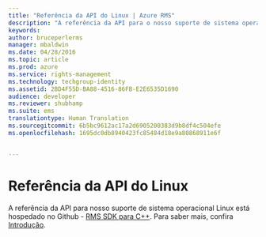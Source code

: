 ```yaml
---
title: "Referência da API do Linux | Azure RMS"
description: "A referência da API para o nosso suporte de sistema operacional Linux está hospedada no Github de Linux."
keywords: 
author: bruceperlerms
manager: mbaldwin
ms.date: 04/28/2016
ms.topic: article
ms.prod: azure
ms.service: rights-management
ms.technology: techgroup-identity
ms.assetid: 2BD4F55D-BA88-4516-86FB-E2E6535D1690
audience: developer
ms.reviewer: shubhamp
ms.suite: ems
translationtype: Human Translation
ms.sourcegitcommit: 6b5bc9612ac17a2d6905200383d9b8df4c504efe
ms.openlocfilehash: 1695dc0db8940423fc85484d18e9a80868911e6f


---
```


# Referência da API do Linux

A referência da API para nosso suporte de sistema operacional Linux está hospedado no Github - [RMS SDK para C++](http://azuread.github.io/rms-sdk-for-cpp/annotated.html). Para saber mais, confira [Introdução](get-started.md).

 

 






<!--HONumber=Jul16_HO3-->



